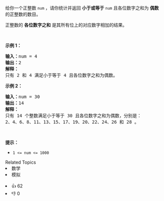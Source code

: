 <p>给你一个正整数 <code>num</code> ，请你统计并返回 <strong>小于或等于</strong> <code>num</code> 且各位数字之和为 <strong>偶数</strong> 的正整数的数目。</p>

<p>正整数的 <strong>各位数字之和</strong> 是其所有位上的对应数字相加的结果。</p>

<p>&nbsp;</p>

<p><strong>示例 1：</strong></p>

<pre>
<strong>输入：</strong>num = 4
<strong>输出：</strong>2
<strong>解释：</strong>
只有 2 和 4 满足小于等于 4 且各位数字之和为偶数。    
</pre>

<p><strong>示例 2：</strong></p>

<pre>
<strong>输入：</strong>num = 30
<strong>输出：</strong>14
<strong>解释：</strong>
只有 14 个整数满足小于等于 30 且各位数字之和为偶数，分别是： 
2、4、6、8、11、13、15、17、19、20、22、24、26 和 28 。
</pre>

<p>&nbsp;</p>

<p><strong>提示：</strong></p>

<ul> 
 <li><code>1 &lt;= num &lt;= 1000</code></li> 
</ul>

<div><div>Related Topics</div><div><li>数学</li><li>模拟</li></div></div><br><div><li>👍 62</li><li>👎 0</li></div>